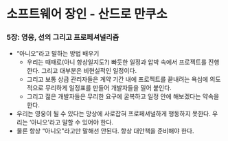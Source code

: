 # 소프트웨어 장인 - 산드로 만쿠소

### 5장: 영웅, 선의 그리고 프로페셔널리즘

- “아니오"라고 말하는 방법 배우기
    - 우리는 때때로(아니 항상일지도?) 빠듯한 일정과 압박 속에서 프로젝트를 진행한다. 그리고 대부분은 비현실적인 일정이다.
    - 그리고 보통 상급 관리자들은 계약 기간 내에 프로젝트를 끝내려는 욕심에 의도적으로 무리하게 일정표를 만들어 개발자들을 밀어 붙인다.
    - 그리고 젊은 개발자들은 무리한 요구에 굴복하고 일정 안에 해보겠다는 약속을 한다.
- 우리는 영웅이 될 수 있다는 망상에 사로잡혀 프로페셔널하게 행동하지 못한다. 우리는 ‘아니오'라고 말할 수 있어야 한다.
- 물론 항상 “아니오"라고만 말해선 안된다. 항상 대안책을 준비해야 한다.